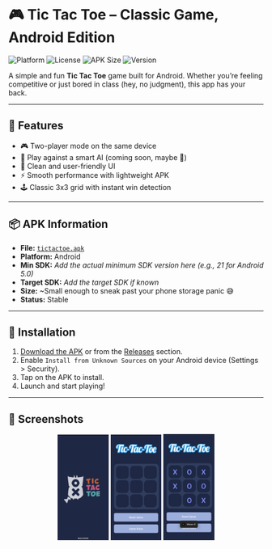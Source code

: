 # 🎮 Tic Tac Toe – Classic Game, Android Edition

![Platform](https://img.shields.io/badge/platform-Android-green.svg)
![License](https://img.shields.io/github/license/your-username/tictactoe)
![APK Size](https://img.shields.io/badge/APK-lightweight-blue)
![Version](https://img.shields.io/badge/version-1.0.0-brightgreen)

A simple and fun **Tic Tac Toe** game built for Android. Whether you’re feeling competitive or just bored in class (hey, no judgment), this app has your back.

---

## 📱 Features
- 🎮 Two-player mode on the same device
- 🤖 Play against a smart AI (coming soon, maybe 👀)
- 🧼 Clean and user-friendly UI
- ⚡ Smooth performance with lightweight APK
- 🕹️ Classic 3x3 grid with instant win detection
---

## 📦 APK Information

- **File:** [`tictactoe.apk`](./tiktokRelease/tictactoe.apk)  
- **Platform:** Android  
- **Min SDK:** *Add the actual minimum SDK version here (e.g., 21 for Android 5.0)*  
- **Target SDK:** *Add the target SDK if known*  
- **Size:** ~Small enough to sneak past your phone storage panic 😅  
- **Status:** Stable

---

## 📲 Installation

1. [Download the APK](./tiktokRelease/tictactoe.apk) or from the [Releases](../../releases) section.
2. Enable `Install from Unknown Sources` on your Android device (Settings > Security).
3. Tap on the APK to install.
4. Launch and start playing!

---

## 🚀 Screenshots

<p align="center">
  <img src="screenshots/splashscreen.png" alt="Splash Screen" width="20%" />
  <img src="screenshots/Homescreen.jpg" alt="Home Screen" width="20%" />
  <img src="screenshots/Gameplay.jpg" alt="Game Screen" width="20%" />
</p>


